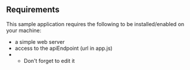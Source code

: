 ## Requirements <a name="requirements"></a>

This sample application requires the following to be installed/enabled on your machine:

* a simple web server
* access to the apiEndpoint (url in app.js)
* * Don't forget to edit it

 
